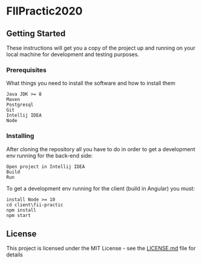 # FIIPractic2020

## Getting Started

These instructions will get you a copy of the project up and running on your local machine for development and testing purposes.

### Prerequisites

What things you need to install the software and how to install them

```
Java JDK >= 8 
Maven
Postgresql
Git
Intellij IDEA
Node
```

### Installing
After cloning the repository all you have to do in order to get a development env running for the back-end side:
```
Open project in Intellij IDEA
Build
Run
```
To get a development env running for the client (build in Angular) you must:
```
install Node >= 10
cd client\fii-practic
npm install
npm start
```

## License

This project is licensed under the MIT License - see the [LICENSE.md](LICENSE.md) file for details
